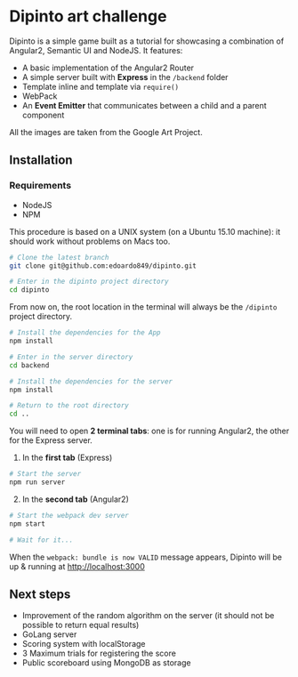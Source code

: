 # Dipinto art challenge

Dipinto is a simple game built as a tutorial for showcasing a combination of Angular2, Semantic UI and NodeJS. It features:
- A basic implementation of the Angular2 Router
- A simple server built with **Express** in the `/backend` folder
- Template inline and template via `require()`
- WebPack
- An **Event Emitter** that communicates between a child and a parent component

All the images are taken from the Google Art Project.

## Installation

### Requirements
- NodeJS
- NPM

This procedure is based on a UNIX system (on a Ubuntu 15.10 machine): it should work without problems on Macs too.

```bash
# Clone the latest branch
git clone git@github.com:edoardo849/dipinto.git

# Enter in the dipinto project directory
cd dipinto
```

From now on, the root location in the terminal will always be the `/dipinto` project directory.

```bash
# Install the dependencies for the App
npm install

# Enter in the server directory
cd backend

# Install the dependencies for the server
npm install

# Return to the root directory
cd ..

```
You will need to open **2 terminal tabs**: one is for running Angular2, the other for the Express server.

1) In the **first tab** (Express)

```bash
# Start the server
npm run server
```

2) In the **second tab** (Angular2)

```bash
# Start the webpack dev server
npm start

# Wait for it...
```

When the `webpack: bundle is now VALID` message appears, Dipinto will be up & running at [http://localhost:3000](http://localhost:3000)

## Next steps
- Improvement of the random algorithm on the server (it should not be possible to return equal results)
- GoLang server
- Scoring system with localStorage
- 3 Maximum trials for registering the score
- Public scoreboard using MongoDB as storage
